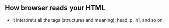 ## How browser reads your HTML

- it interprets all the tags (structures and meaning): head, p, h1, and so on.
